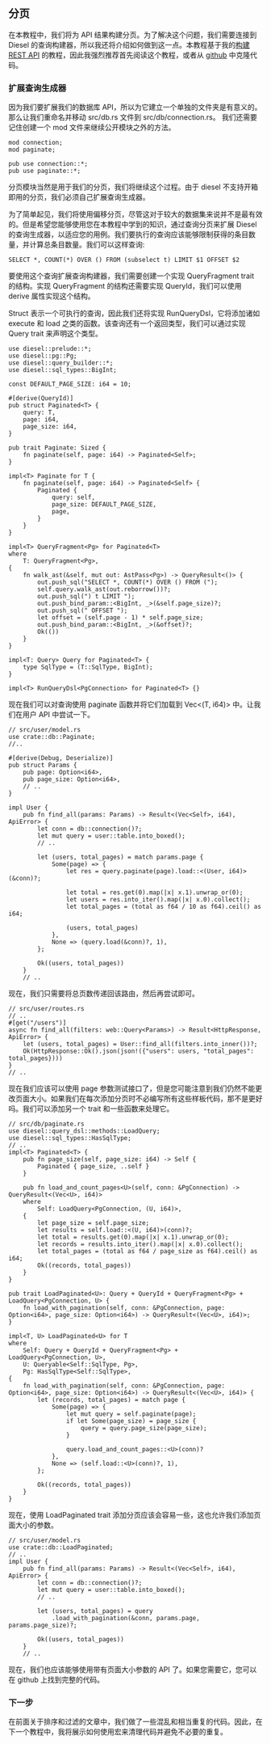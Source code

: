 ## 分页

在本教程中，我们将为 API 结果构建分页。为了解决这个问题，我们需要连接到 Diesel 的查询构建器，所以我还将介绍如何做到这一点。本教程基于我的[构建 REST API](https://cloudmaker.dev/how-to-create-a-rest-api-in-rust) 的教程，因此我强烈推荐首先阅读这个教程，或者从 [github](https://github.com/thecloudmaker/actix_tutorials/tree/master/rest_api) 中克隆代码。

### 扩展查询生成器

因为我们要扩展我们的数据库 API，所以为它建立一个单独的文件夹是有意义的。那么让我们重命名并移动 src/db.rs 文件到 src/db/connection.rs。 我们还需要记住创建一个 mod 文件来继续公开模块之外的方法。

```
mod connection;
mod paginate;

pub use connection::*;
pub use paginate::*;
```

分页模块当然是用于我们的分页，我们将继续这个过程。由于 diesel 不支持开箱即用的分页，我们必须自己扩展查询生成器。

为了简单起见，我们将使用偏移分页，尽管这对于较大的数据集来说并不是最有效的。但是希望您能够使用您在本教程中学到的知识，通过查询分页来扩展 Diesel 的查询生成器，以适应您的用例。我们要执行的查询应该能够限制获得的条目数量，并计算总条目数量。我们可以这样查询:

```
SELECT *, COUNT(*) OVER () FROM (subselect t) LIMIT $1 OFFSET $2
```

要使用这个查询扩展查询构建器，我们需要创建一个实现 QueryFragment trait 的结构。实现 QueryFragment 的结构还需要实现 QueryId，我们可以使用 derive 属性实现这个结构。

Struct 表示一个可执行的查询，因此我们还将实现 RunQueryDsl，它将添加诸如 execute 和 load 之类的函数。该查询还有一个返回类型，我们可以通过实现 Query trait 来声明这个类型。

```
use diesel::prelude::*;
use diesel::pg::Pg;
use diesel::query_builder::*;
use diesel::sql_types::BigInt;

const DEFAULT_PAGE_SIZE: i64 = 10;

#[derive(QueryId)]
pub struct Paginated<T> {
    query: T,
    page: i64,
    page_size: i64,
}

pub trait Paginate: Sized {
    fn paginate(self, page: i64) -> Paginated<Self>;
}

impl<T> Paginate for T {
    fn paginate(self, page: i64) -> Paginated<Self> {
        Paginated {
            query: self,
            page_size: DEFAULT_PAGE_SIZE,
            page,
        }
    }
}

impl<T> QueryFragment<Pg> for Paginated<T>
where
    T: QueryFragment<Pg>,
{
    fn walk_ast(&self, mut out: AstPass<Pg>) -> QueryResult<()> {
        out.push_sql("SELECT *, COUNT(*) OVER () FROM (");
        self.query.walk_ast(out.reborrow())?;
        out.push_sql(") t LIMIT ");
        out.push_bind_param::<BigInt, _>(&self.page_size)?;
        out.push_sql(" OFFSET ");
        let offset = (self.page - 1) * self.page_size;
        out.push_bind_param::<BigInt, _>(&offset)?;
        Ok(())
    }
}

impl<T: Query> Query for Paginated<T> {
    type SqlType = (T::SqlType, BigInt);
}

impl<T> RunQueryDsl<PgConnection> for Paginated<T> {}
```

现在我们可以对查询使用 paginate 函数并将它们加载到 Vec<(T, i64)> 中。让我们在用户 API 中尝试一下。

```
// src/user/model.rs
use crate::db::Paginate;
//..

#[derive(Debug, Deserialize)]
pub struct Params {
    pub page: Option<i64>,
    pub page_size: Option<i64>,
    // ..
}

impl User {
    pub fn find_all(params: Params) -> Result<(Vec<Self>, i64), ApiError> {
        let conn = db::connection()?;
        let mut query = user::table.into_boxed();
        // ..

        let (users, total_pages) = match params.page {
            Some(page) => {
                let res = query.paginate(page).load::<(User, i64)>(&conn)?;

                let total = res.get(0).map(|x| x.1).unwrap_or(0);
                let users = res.into_iter().map(|x| x.0).collect();
                let total_pages = (total as f64 / 10 as f64).ceil() as i64;
                
                (users, total_pages)
            },
            None => (query.load(&conn)?, 1),
        };
        
        Ok((users, total_pages))
    }
    // ..
```

现在，我们只需要将总页数传递回该路由，然后再尝试即可。

```
// src/user/routes.rs
// ..
#[get("/users")]
async fn find_all(filters: web::Query<Params>) -> Result<HttpResponse, ApiError> {
    let (users, total_pages) = User::find_all(filters.into_inner())?;
    Ok(HttpResponse::Ok().json(json!({"users": users, "total_pages": total_pages})))
}
// ..

```
现在我们应该可以使用 page 参数测试接口了，但是您可能注意到我们仍然不能更改页面大小。如果我们在每次添加分页时不必编写所有这些样板代码，那不是更好吗。我们可以添加另一个 trait 和一些函数来处理它。

```
// src/db/paginate.rs
use diesel::query_dsl::methods::LoadQuery;
use diesel::sql_types::HasSqlType;
// ..
impl<T> Paginated<T> {
    pub fn page_size(self, page_size: i64) -> Self {
        Paginated { page_size, ..self }
    }

    pub fn load_and_count_pages<U>(self, conn: &PgConnection) -> QueryResult<(Vec<U>, i64)>
    where
        Self: LoadQuery<PgConnection, (U, i64)>,
    {
        let page_size = self.page_size;
        let results = self.load::<(U, i64)>(conn)?;
        let total = results.get(0).map(|x| x.1).unwrap_or(0);
        let records = results.into_iter().map(|x| x.0).collect();
        let total_pages = (total as f64 / page_size as f64).ceil() as i64;
        Ok((records, total_pages))
    }
}

pub trait LoadPaginated<U>: Query + QueryId + QueryFragment<Pg> + LoadQuery<PgConnection, U> {
    fn load_with_pagination(self, conn: &PgConnection, page: Option<i64>, page_size: Option<i64>) -> QueryResult<(Vec<U>, i64)>;
}

impl<T, U> LoadPaginated<U> for T
where
    Self: Query + QueryId + QueryFragment<Pg> + LoadQuery<PgConnection, U>,
    U: Queryable<Self::SqlType, Pg>,
    Pg: HasSqlType<Self::SqlType>,
{
    fn load_with_pagination(self, conn: &PgConnection, page: Option<i64>, page_size: Option<i64>) -> QueryResult<(Vec<U>, i64)> {
        let (records, total_pages) = match page {
            Some(page) => {
                let mut query = self.paginate(page);
                if let Some(page_size) = page_size {
                    query = query.page_size(page_size);
                }

                query.load_and_count_pages::<U>(conn)?
            },
            None => (self.load::<U>(conn)?, 1),
        };

        Ok((records, total_pages))
    }
}

```

现在，使用 LoadPaginated trait 添加分页应该会容易一些，这也允许我们添加页面大小的参数。

```
// src/user/model.rs
use crate::db::LoadPaginated;
// ..
impl User {
    pub fn find_all(params: Params) -> Result<(Vec<Self>, i64), ApiError> {
        let conn = db::connection()?;
        let mut query = user::table.into_boxed();
        // ..
        
        let (users, total_pages) = query
            .load_with_pagination(&conn, params.page, params.page_size)?;
             
        Ok((users, total_pages))
    }
    // ..
```

现在，我们也应该能够使用带有页面大小参数的 API 了。如果您需要它，您可以在 github 上找到完整的代码。

### 下一步

在前面关于排序和过滤的文章中，我们做了一些混乱和相当重复的代码。因此，在下一个教程中，我将展示如何使用宏来清理代码并避免不必要的重复。



